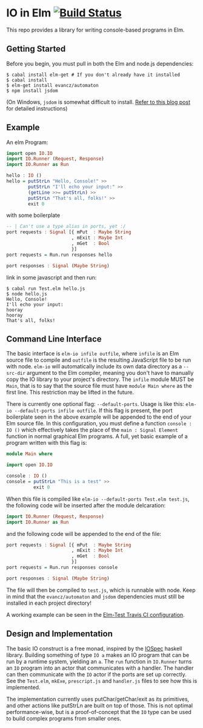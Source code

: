 IO in Elm [![Build Status](https://travis-ci.org/maxsnew/IO.png?branch=master)](https://travis-ci.org/maxsnew/IO)
=========

This repo provides a library for writing console-based programs in
Elm.

Getting Started
---------------

Before you begin, you must pull in both the Elm and node.js dependencies:

```
$ cabal install elm-get # If you don't already have it installed
$ cabal install
$ elm-get install evancz/automaton
$ npm install jsdom
```

(On Windows, `jsdom` is somewhat difficult to install. [Refer to this blog post](http://www.steveworkman.com/node-js/2012/installing-jsdom-on-windows/) for detailed instructions)

Example
-------
An elm Program:
```haskell
import open IO.IO
import IO.Runner (Request, Response)
import IO.Runner as Run

hello : IO ()
hello = putStrLn "Hello, Console!" >>
        putStrLn "I'll echo your input:" >>
        (getLine >>= putStrLn) >>
        putStrLn "That's all, folks!" >>
        exit 0
```
with some boilerplate
```haskell
-- | Can't use a type alias in ports, yet :/
port requests : Signal [{ mPut  : Maybe String
                        , mExit : Maybe Int
                        , mGet  : Bool
                        }]
port requests = Run.run responses hello

port responses : Signal (Maybe String)
```
link in some javascript and then run:
```
$ cabal run Test.elm hello.js
$ node hello.js
Hello, Console!
I'll echo your input:
hooray
hooray
That's all, folks!
```

Command Line Interface
----------------------
The basic interface is `elm-io infile outfile`, where `infile` is an
Elm source file to compile and `outfile` is the resulting JavaScript
file to be run with node. `elm-io` will automatically include its own
data directory as a `--src-dir` argument to the Elm compiler, meaning
you don't have to manually copy the IO library to your project's directory.
The `infile` module MUST be `Main`, that is to say that the source file must
have `module Main where` as the first line. This restriction may be lifted
in the future.

There is currently one optional flag: `--default-ports`. Usage is like this:
`elm-io --default-ports infile outfile`. If this flag is present, the port
boilerplate seen in the above example will be appended to the end of your Elm
source file. In this configuration, you must define a function `console : IO ()`
which effectively takes the place of the `main : Signal Element` function in
normal graphical Elm programs. A full, yet basic example of a program written
with this flag is:
```haskell
module Main where

import open IO.IO

console : IO ()
console = putStrLn "This is a test" >>
          exit 0
```
When this file is compiled like `elm-io --default-ports Test.elm test.js`, the
following code will be inserted after the module delcaration:
```haskell
import IO.Runner (Request, Response)
import IO.Runner as Run
```
and the following code will be appended to the end of the file:
```haskell
port requests : Signal [{ mPut  : Maybe String
                        , mExit : Maybe Int
                        , mGet  : Bool
                        }]
port requests = Run.run responses console

port responses : Signal (Maybe String)
```
The file will then be compiled to `test.js`, which is runnable with node.
Keep in mind that the `evancz/automaton` and `jsdom` dependencies must still
be installed in each project directory!

A working example can be seen in the [Elm-Test Travis CI configuration](https://github.com/deadfoxygrandpa/Elm-Test/blob/master/.travis.yml).

Design and Implementation
-------------------------
The basic IO construct is a free monad, inspired by the
[IOSpec](http://hackage.haskell.org/package/IOSpec) haskell
library. Building something of type `IO a` makes an IO program that
can be run by a runtime system, yielding an `a`. The `run` function in
`IO.Runner` turns an `IO` program into an actor that communicates with
a handler. The handler can then communicate with the `IO` actor if the
ports are set up correctly. See the `Test.elm`, `mkExe`,
`prescript.js` and `handler.js` files to see how this is implemented.

The implementation currently uses putChar/getChar/exit as its
primitives, and other actions like putStrLn are built on top of
those. This is not optimal performance-wise, but is a proof-of-concept
that the `IO` type can be used to build complex programs from smaller
ones.
